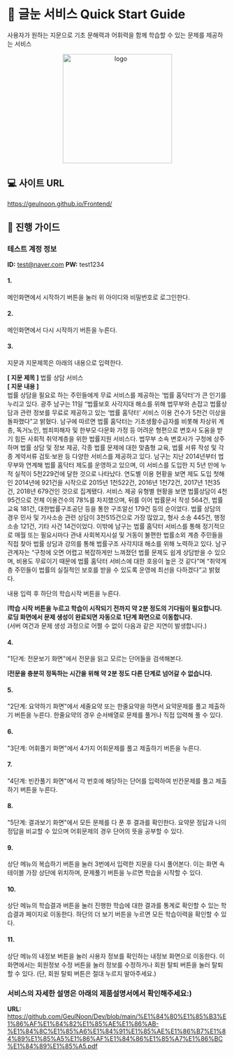 # :green_book: 글눈 서비스 Quick Start Guide
사용자가 원하는 지문으로 기초 문해력과 어휘력을 함께 학습할 수 있는 문제를 제공하는 서비스<p>
<p align="center"><img width="250" alt="logo" src="https://user-images.githubusercontent.com/68368589/170729953-c726f81e-06d4-4a29-befa-250460b7e5be.png"></p>

## :computer: 사이트 URL
https://geulnoon.github.io/Frontend/

## :book: 진행 가이드
### 테스트 계정 정보
**ID:** test@naver.com 
**PW:** test1234
#### 1.
메인화면에서 시작하기 버튼을 눌러 위 아이디와 비밀번호로 로그인한다.
#### 2.
메인화면에서 다시 시작하기 버튼을 누른다.
#### 3.
지문과 지문제목은 아래의 내용으로 입력한다.  

**[ 지문 제목 ]** 법률 상담 서비스  
**[ 지문 내용 ]**  
법률 상담을 필요로 하는 주민들에게 무료 서비스를 제공하는 ‘법률 홈닥터’가 큰 인기를 누리고 있다. 광주 남구는 11일 “법률보호 사각지대 해소를 위해 법무부와 손잡고 법률상담과 관련 정보를 무료로 제공하고 있는 ‘법률 홈닥터’ 서비스 이용 건수가 5천건 이상을 돌파했다”고 밝혔다. 남구에 따르면 법률 홈닥터는 기초생활수급자를 비롯해 차상위 계층, 독거노인, 범죄피해자 및 한부모·다문화 가정 등 어려운 형편으로 변호사 도움을 받기 힘든 사회적 취약계층을 위한 법률지원 서비스다. 법무부 소속 변호사가 구청에 상주하며 법률 상담 및 정보 제공, 각종 법률 문제에 대한 맞춤형 교육, 법률 서류 작성 및 각종 계약서류 검토·보완 등 다양한 서비스를 제공하고 있다. 남구는 지난 2014년부터 법무부와 연계해 법률 홈닥터 제도를 운영하고 있으며, 이 서비스를 도입한 지 5년 만에 누적 실적이 5천229건에 달한 것으로 나타났다. 연도별 이용 현황을 보면 제도 도입 첫해인 2014년에 921건을 시작으로 2015년 1천522건, 2016년 1천72건, 2017년 1천35건, 2018년 679건인 것으로 집계됐다. 서비스 제공 유형별 현황을 보면 법률상담이 4천95건으로 전체 이용건수의 78%를 차지했으며, 뒤를 이어 법률문서 작성 564건, 법률 교육 181건, 대한법률구조공단 등을 통한 구조알선 179건 등의 순이었다. 법률 상담의 경우 민사 및 가사소송 관련 상담이 3천515건으로 가장 많았고, 형사 소송 445건, 행정소송 121건, 기타 사건 14건이었다. 이밖에 남구는 법률 홈닥터 서비스를 통해 정기적으로 매월 또는 필요시마다 관내 사회복지시설 및 거동이 불편한 법률소외 계층 주민들을 직접 찾아 법률 상담과 강의를 통해 법률구조 사각지대 해소를 위해 노력하고 있다. 남구 관계자는 “구청에 오면 어렵고 복잡하게만 느껴졌던 법률 문제도 쉽게 상담받을 수 있으며, 비용도 무료이기 때문에 법률 홈닥터 서비스에 대한 호응이 높은 것 같다”며 “취약계층 주민들이 법률의 실질적인 보호를 받을 수 있도록 운영에 최선을 다하겠다”고 밝혔다.  
  
내용 입력 후 하단의 학습시작 버튼을 누른다.  

**:grey_exclamation:학습 시작 버튼을 누르고 학습이 시작되기 전까지 약 2분 정도의 기다림이 필요합니다. 로딩 화면에서 문제 생성이 완료되면 자동으로 1단계 화면으로 이동합니다.**  
(서버 여건과 문제 생성 과정으로 어쩔 수 없이 다음과 같은 지연이 발생합니다.)

#### 4.
"1단계: 전문보기 화면"에서 전문을 읽고 모르는 단어들을 검색해본다.  

**:grey_exclamation:전문을 충분히 정독하는 시간을 위해 약 2분 정도 다른 단계로 넘어갈 수 없습니다.**  

#### 5.
"2단계: 요약하기 화면"에서 세줄요약 또는 한줄요약을 하면서 요약문제를 풀고 제출하기 버튼을 누른다. 한줄요약의 경우 순서배열로 문제를 풀거나 직접 입력해 풀 수 있다.
#### 6. 
"3단계: 어휘풀기 화면"에서 4가지 어휘문제를 풀고 제출하기 버튼을 누른다.
#### 7. 
"4단계: 빈칸풀기 화면"에서 각 번호에 해당하는 단어를 입력하여 빈칸문제를 풀고 제출하기 버튼을 누른다.
#### 8. 
"5단계: 결과보기 화면"에서 모든 문제를 다 푼 후 결과를 확인한다. 요약문 정답과 나의 정답을 비교할 수 있으며 어휘문제의 경우 단어의 뜻을 공부할 수 있다.
#### 9. 
상단 메뉴의 복습하기 버튼을 눌러 3번에서 입력한 지문을 다시 풀어본다. 이는 화면 속 테이블 가장 상단에 위치하며, 문제풀기 버튼을 누르면 학습을 시작할 수 있다.
#### 10. 
상단 메뉴의 학습결과 버튼을 눌러 진행한 학습에 대한 결과를 통계로 확인할 수 있는 학습결과 페이지로 이동한다. 하단의 더 보기 버튼을 누르면 모든 학습이력을 확인할 수 있다.
#### 11. 
상단 메뉴의 내정보 버튼을 눌러 사용자 정보를 확인하는 내정보 화면으로 이동한다. 이 화면에서는 회원정보 수정 버튼을 눌러 정보를 수정하거나 회원 탈퇴 버튼을 눌러 탈퇴할 수 있다. (단, 회원 탈퇴 버튼은 절대 누르지 말아주세요.)

### 서비스의 자세한 설명은 아래의 제품설명서에서 확인해주세요:)
**URL:** https://github.com/GeulNoon/Dev/blob/main/%E1%84%80%E1%85%B3%E1%86%AF%E1%84%82%E1%85%AE%E1%86%AB-%E1%84%8C%E1%85%A6%E1%84%91%E1%85%AE%E1%86%B7%E1%84%89%E1%85%A5%E1%86%AF%E1%84%86%E1%85%A7%E1%86%BC%E1%84%89%E1%85%A5.pdf
